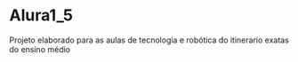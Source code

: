 # Alura1_5

Projeto elaborado para as aulas de tecnologia e robótica do itinerario exatas do ensino médio 
